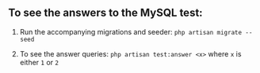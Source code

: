 ## To see the answers to the MySQL test:

1. Run the accompanying migrations and seeder: `php artisan migrate --seed`

2. To see the answer queries: `php artisan test:answer <x>` where `x` is either `1` or `2`
